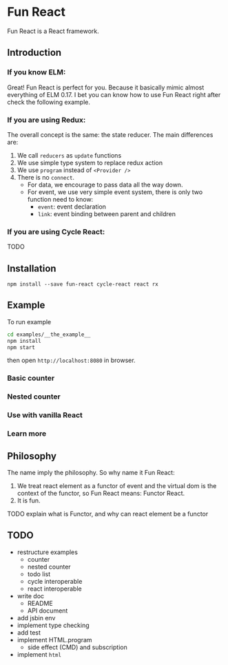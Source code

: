 # Fun React

Fun React is a React framework.

## Introduction

### If you know ELM:

Great! Fun React is perfect for you. Because it basically mimic almost everything of ELM 0.17. I bet you can know how to use Fun React right after check the following example.

### If you are using Redux:

The overall concept is the same: the state reducer. The main differences are:

1. We call `reducers` as `update` functions
2. We use simple type system to replace redux action
3. We use `program` instead of `<Provider />`
4. There is no `connect`.
	- For data, we encourage to pass data all the way down.
	- For event, we use very simple event system, there is only two function need to know:
		- `event`: event declaration
		- `link`: event binding between parent and children

### If you are using Cycle React:

TODO

## Installation

```
npm install --save fun-react cycle-react react rx
```

## Example

To run example

```bash
cd examples/__the_example__
npm install
npm start
```

then open `http://localhost:8080` in browser.

### Basic counter

### Nested counter

### Use with vanilla React

### Learn more

## Philosophy

The name imply the philosophy. So why name it Fun React:

1. We treat react element as a functor of event and the virtual dom is the context of the functor, so Fun React means: Functor React.
2. It is fun.

TODO explain what is Functor, and why can react element be a functor

## TODO

- restructure examples
	- counter
	- nested counter
	- todo list
	- cycle interoperable
	- react interoperable
- write doc
	- README
	- API document
- add jsbin env
- implement type checking
- add test
- implement HTML.program
	- side effect (CMD) and subscription
- implement `html`
